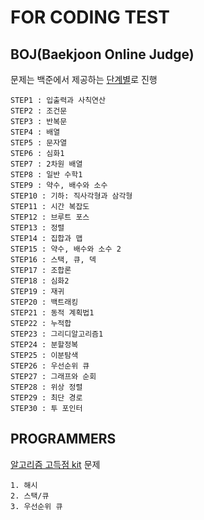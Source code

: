 # FOR CODING TEST

## BOJ(Baekjoon Online Judge)

문제는 백준에서 제공하는 [단계별](https://www.acmicpc.net/step)로 진행
  
```
STEP1 : 입출력과 사칙연산
STEP2 : 조건문
STEP3 : 반복문
STEP4 : 배열
STEP5 : 문자열
STEP6 : 심화1
STEP7 : 2차원 배열
STEP8 : 일반 수학1
STEP9 : 약수, 배수와 소수
STEP10 : 기하: 직사각형과 삼각형
STEP11 : 시간 복잡도
STEP12 : 브루트 포스
STEP13 : 정렬
STEP14 : 집합과 맵
STEP15 : 약수, 배수와 소수 2
STEP16 : 스택, 큐, 덱
STEP17 : 조합론
STEP18 : 심화2
STEP19 : 재귀
STEP20 : 백트래킹
STEP21 : 동적 계획법1
STEP22 : 누적합
STEP23 : 그리디알고리즘1
STEP24 : 분할정복
STEP25 : 이분탐색
STEP26 : 우선순위 큐
STEP27 : 그래프와 순회
STEP28 : 위상 정렬
STEP29 : 최단 경로
STEP30 : 투 포인터
```

## PROGRAMMERS

[알고리즘 고득점 kit](https://school.programmers.co.kr/learn/challenges?tab=algorithm_practice_kit) 문제

```
1. 해시
2. 스택/큐
3. 우선순위 큐
```